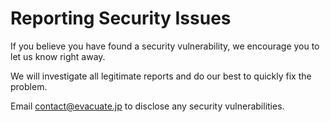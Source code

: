 # Reporting Security Issues

If you believe you have found a security vulnerability, we encourage you to let us know right away.

We will investigate all legitimate reports and do our best to quickly fix the problem.

Email contact@evacuate.jp to disclose any security vulnerabilities.
